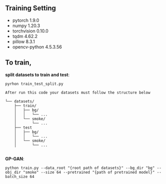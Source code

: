 
## Training Setting
- pytorch 1.9.0
- numpy 1.20.3
- torchvision 0.10.0
- tqdm 4.62.2
- pillow 8.3.1
- opencv-python 4.5.3.56

## To train, 

**split datasets to train and test**:
```
pyrhon train_test_split.py

After run this code your datasets must follow the structure below

└── datasets/
    ├── train/
    │   ├── bg/
    │   │   └── ...
    │   └── smoke/
    │       └── ...
    ├── test
    │   ├── bg/
    │   │   └── ...
    │   └── smoke/
    │       └── ...
    
```

**GP-GAN**:
```
python train.py --data_root "{root path of datasets}" --bg_dir "bg" --obj_dir "smoke" --size 64 --pretrained "{path of pretrained model}" --batch_size 64 
```

